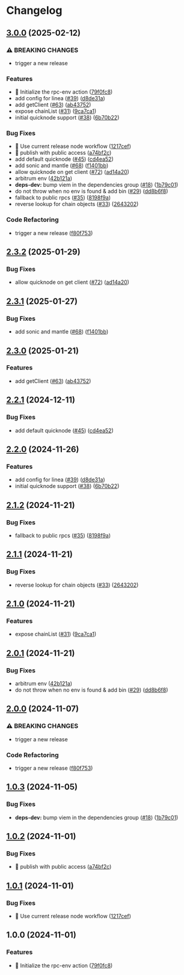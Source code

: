 # Changelog

## [3.0.0](https://github.com/Boomtokn/action-rpc-env/compare/v2.3.2...v3.0.0) (2025-02-12)


### ⚠ BREAKING CHANGES

* trigger a new release

### Features

* :art: Initialize the rpc-env action ([79f0fc8](https://github.com/Boomtokn/action-rpc-env/commit/79f0fc89f7d28364e3e8328f5516ea28c415a755))
* add config for linea ([#39](https://github.com/Boomtokn/action-rpc-env/issues/39)) ([d8de31a](https://github.com/Boomtokn/action-rpc-env/commit/d8de31a47fb0657a7dbb6fb7ffe3e83e6c3a9293))
* add getClient ([#63](https://github.com/Boomtokn/action-rpc-env/issues/63)) ([ab43752](https://github.com/Boomtokn/action-rpc-env/commit/ab437522fa8ad0c3d824405c73ce07acf69e3ace))
* expose chainList ([#31](https://github.com/Boomtokn/action-rpc-env/issues/31)) ([9ca7ca1](https://github.com/Boomtokn/action-rpc-env/commit/9ca7ca1550d02b5d89733c815bc0a0d992f8c1dd))
* initial quicknode support ([#38](https://github.com/Boomtokn/action-rpc-env/issues/38)) ([6b70b22](https://github.com/Boomtokn/action-rpc-env/commit/6b70b222a0737572d6cd7fc3cdb0b5dbe474ad52))


### Bug Fixes

* :bug: Use current release node workflow ([1217cef](https://github.com/Boomtokn/action-rpc-env/commit/1217cef18dd22cfba0efc3087c7e14ad943f04d9))
* 📢 publish with public access ([a74bf2c](https://github.com/Boomtokn/action-rpc-env/commit/a74bf2cb6e54352d0ba821fbf187472bd9be0a08))
* add default quicknode ([#45](https://github.com/Boomtokn/action-rpc-env/issues/45)) ([cd4ea52](https://github.com/Boomtokn/action-rpc-env/commit/cd4ea52c62bf054252840745e63566cf97cbe99d))
* add sonic and mantle ([#68](https://github.com/Boomtokn/action-rpc-env/issues/68)) ([f1401bb](https://github.com/Boomtokn/action-rpc-env/commit/f1401bb72055394f4a85b3abfee951669e19157c))
* allow quicknode on get client ([#72](https://github.com/Boomtokn/action-rpc-env/issues/72)) ([ad14a20](https://github.com/Boomtokn/action-rpc-env/commit/ad14a204953c7182012ec9bd20360d3f2fe0bef3))
* arbitrum env ([42b121a](https://github.com/Boomtokn/action-rpc-env/commit/42b121ac9a889ab73ba0427b59c40c6aa6329355))
* **deps-dev:** bump viem in the dependencies group ([#18](https://github.com/Boomtokn/action-rpc-env/issues/18)) ([1b79c01](https://github.com/Boomtokn/action-rpc-env/commit/1b79c01b3200fc49944ed340e5a07dc90ffe6ecd))
* do not throw when no env is found & add bin ([#29](https://github.com/Boomtokn/action-rpc-env/issues/29)) ([dd8b6f8](https://github.com/Boomtokn/action-rpc-env/commit/dd8b6f820fcba266ad0c58aef26a0d025ab22364))
* fallback to public rpcs ([#35](https://github.com/Boomtokn/action-rpc-env/issues/35)) ([8198f9a](https://github.com/Boomtokn/action-rpc-env/commit/8198f9a1a0d6487eaa0d4e7ad4d04258d9ca66e6))
* reverse lookup for chain objects ([#33](https://github.com/Boomtokn/action-rpc-env/issues/33)) ([2643202](https://github.com/Boomtokn/action-rpc-env/commit/26432023db42fceaaf41d275881d307953f9d17e))


### Code Refactoring

* trigger a new release ([f80f753](https://github.com/Boomtokn/action-rpc-env/commit/f80f753c19b983c194f759bbacbd498b85ce8237))

## [2.3.2](https://github.com/bgd-labs/action-rpc-env/compare/v2.3.1...v2.3.2) (2025-01-29)


### Bug Fixes

* allow quicknode on get client ([#72](https://github.com/bgd-labs/action-rpc-env/issues/72)) ([ad14a20](https://github.com/bgd-labs/action-rpc-env/commit/ad14a204953c7182012ec9bd20360d3f2fe0bef3))

## [2.3.1](https://github.com/bgd-labs/action-rpc-env/compare/v2.3.0...v2.3.1) (2025-01-27)


### Bug Fixes

* add sonic and mantle ([#68](https://github.com/bgd-labs/action-rpc-env/issues/68)) ([f1401bb](https://github.com/bgd-labs/action-rpc-env/commit/f1401bb72055394f4a85b3abfee951669e19157c))

## [2.3.0](https://github.com/bgd-labs/action-rpc-env/compare/v2.2.1...v2.3.0) (2025-01-21)


### Features

* add getClient ([#63](https://github.com/bgd-labs/action-rpc-env/issues/63)) ([ab43752](https://github.com/bgd-labs/action-rpc-env/commit/ab437522fa8ad0c3d824405c73ce07acf69e3ace))

## [2.2.1](https://github.com/bgd-labs/action-rpc-env/compare/v2.2.0...v2.2.1) (2024-12-11)


### Bug Fixes

* add default quicknode ([#45](https://github.com/bgd-labs/action-rpc-env/issues/45)) ([cd4ea52](https://github.com/bgd-labs/action-rpc-env/commit/cd4ea52c62bf054252840745e63566cf97cbe99d))

## [2.2.0](https://github.com/bgd-labs/action-rpc-env/compare/v2.1.2...v2.2.0) (2024-11-26)


### Features

* add config for linea ([#39](https://github.com/bgd-labs/action-rpc-env/issues/39)) ([d8de31a](https://github.com/bgd-labs/action-rpc-env/commit/d8de31a47fb0657a7dbb6fb7ffe3e83e6c3a9293))
* initial quicknode support ([#38](https://github.com/bgd-labs/action-rpc-env/issues/38)) ([6b70b22](https://github.com/bgd-labs/action-rpc-env/commit/6b70b222a0737572d6cd7fc3cdb0b5dbe474ad52))

## [2.1.2](https://github.com/bgd-labs/action-rpc-env/compare/v2.1.1...v2.1.2) (2024-11-21)


### Bug Fixes

* fallback to public rpcs ([#35](https://github.com/bgd-labs/action-rpc-env/issues/35)) ([8198f9a](https://github.com/bgd-labs/action-rpc-env/commit/8198f9a1a0d6487eaa0d4e7ad4d04258d9ca66e6))

## [2.1.1](https://github.com/bgd-labs/action-rpc-env/compare/v2.1.0...v2.1.1) (2024-11-21)


### Bug Fixes

* reverse lookup for chain objects ([#33](https://github.com/bgd-labs/action-rpc-env/issues/33)) ([2643202](https://github.com/bgd-labs/action-rpc-env/commit/26432023db42fceaaf41d275881d307953f9d17e))

## [2.1.0](https://github.com/bgd-labs/action-rpc-env/compare/v2.0.1...v2.1.0) (2024-11-21)


### Features

* expose chainList ([#31](https://github.com/bgd-labs/action-rpc-env/issues/31)) ([9ca7ca1](https://github.com/bgd-labs/action-rpc-env/commit/9ca7ca1550d02b5d89733c815bc0a0d992f8c1dd))

## [2.0.1](https://github.com/bgd-labs/action-rpc-env/compare/v2.0.0...v2.0.1) (2024-11-21)


### Bug Fixes

* arbitrum env ([42b121a](https://github.com/bgd-labs/action-rpc-env/commit/42b121ac9a889ab73ba0427b59c40c6aa6329355))
* do not throw when no env is found & add bin ([#29](https://github.com/bgd-labs/action-rpc-env/issues/29)) ([dd8b6f8](https://github.com/bgd-labs/action-rpc-env/commit/dd8b6f820fcba266ad0c58aef26a0d025ab22364))

## [2.0.0](https://github.com/bgd-labs/action-rpc-env/compare/v1.0.3...v2.0.0) (2024-11-07)


### ⚠ BREAKING CHANGES

* trigger a new release

### Code Refactoring

* trigger a new release ([f80f753](https://github.com/bgd-labs/action-rpc-env/commit/f80f753c19b983c194f759bbacbd498b85ce8237))

## [1.0.3](https://github.com/bgd-labs/action-rpc-env/compare/v1.0.2...v1.0.3) (2024-11-05)


### Bug Fixes

* **deps-dev:** bump viem in the dependencies group ([#18](https://github.com/bgd-labs/action-rpc-env/issues/18)) ([1b79c01](https://github.com/bgd-labs/action-rpc-env/commit/1b79c01b3200fc49944ed340e5a07dc90ffe6ecd))

## [1.0.2](https://github.com/bgd-labs/action-rpc-env/compare/v1.0.1...v1.0.2) (2024-11-01)


### Bug Fixes

* 📢 publish with public access ([a74bf2c](https://github.com/bgd-labs/action-rpc-env/commit/a74bf2cb6e54352d0ba821fbf187472bd9be0a08))

## [1.0.1](https://github.com/bgd-labs/action-rpc-env/compare/v1.0.0...v1.0.1) (2024-11-01)


### Bug Fixes

* :bug: Use current release node workflow ([1217cef](https://github.com/bgd-labs/action-rpc-env/commit/1217cef18dd22cfba0efc3087c7e14ad943f04d9))

## 1.0.0 (2024-11-01)


### Features

* :art: Initialize the rpc-env action ([79f0fc8](https://github.com/bgd-labs/action-rpc-env/commit/79f0fc89f7d28364e3e8328f5516ea28c415a755))
